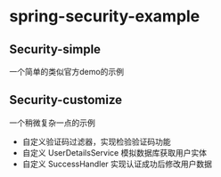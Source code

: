 # spring-security-example

Security-simple
---

一个简单的类似官方demo的示例

Security-customize
---
一个稍微复杂一点的示例

- 自定义验证码过滤器，实现检验验证码功能
- 自定义 UserDetailsService 模拟数据库获取用户实体
- 自定义 SuccessHandler 实现认证成功后修改用户数据
